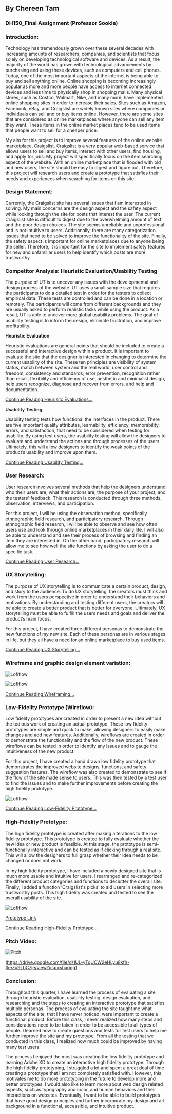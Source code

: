 ## By Chereen Tam 

### DH150_Final Assignment (Professor Sookie)






### Introduction:

  Technology has tremendously grown over these several decades with increasing amounts of researchers, companies, and scientists that focus solely on developing technological software and devices. As a result, the majority of the world has grown with technological advancements by purchasing and using these devices, such as computers and cell phones. Today, one of the most important aspects of the internet is being able to buy and sell anything online. Online shopping is becoming increasingly popular as more and more people have access to internet connected devices and less time to physically shop in shopping malls. Many physical stores, such as Costco, Walmart, Nike, and many more, have implemented online shopping sites in order to increase their sales. Sites such as Amazon, Facebook, eBay, and Craigslist are widely known sites where companies or individuals can sell and or buy items online. However, there are some sites that are considered as online marketplaces where anyone can sell any item they want. These items in the online market places tend to be used items that people want to sell for a cheaper price. 

  My aim for this project is to improve several features of the online website marketplace, Craigslist. Craigslist is a very popular  web-based service that allows users to sell and buy items, interact with other users, find housing, and apply for jobs. My project will specifically focus on the item searching aspect of the website. With an online marketplace that is flooded with old and new users, the site should be easy to digest and figure out. Therefore, this project will research users and create a prototype that satisfies their needs and experiences when searching for items on this site.  






### Design Statement:

  Currently, the Craigslist site has several issues that I am interested in solving. My main concerns are the design aspect and the safety aspect while looking through the site for posts that interest the user. The current Craigslist site is difficult to digest due to the overwhelming amount of text and the poor design choices. The site seems unreliable and unprofessional and is not intuitive to users. Additionally, there are many categorization issues that need to be solved to improve the functionality of the site. Finally, the safety aspect is important for online marketplaces due to anyone being the seller. Therefore, it is important for the site to implement safety features for new and unfamiliar users to help identify which posts are more trustworthy. 





### Competitor Analysis: Heuristic Evaluation/Usability Testing

The purpose of UT is to uncover any issues with the developmental and design process of the website. UT uses a small sample size that requires the participants to do a detailed test in order for the testers to collect empirical data. These tests are controlled and can be done in a location or remotely. The participants will come from different backgrounds and they are usually asked to perform realistic tasks while using the product. As a result, UT is able to uncover more global usability problems. The goal of usability testing is to inform the design, eliminate frustration, and improve profitability.



**Heuristic Evaluation**

Heuristic evaluations are general points that should be included to create a successful and interactive design within a product. It is important to evaluate the site that the designer is interested in changing to determine the current usability of the site. These ten principles are visibility of system status, match between system and the real world, user control and freedom, consistency and standards, error prevention, recognition rather than recall, flexibility and efficiency of use, aesthetic and minimalist design, help users recognize, diagnose and recover from errors, and help and documentation.

[Continue Reading Heurisitc Evaluations...](https://github.com/chereeny/DH150_Assignment1)



**Usability Testing**

Usability testing tests how functional the interfaces in the product. There are five important quality attributes, learnability, efficiency, memorability, errors, and satisfaction, that need to be considered when testing for usability. By using test users, the usability testing will allow the designers to evaluate and understand the actions and through processes of the users. Ultimately, this will allow designers to identify the weak points of the product’s usability and improve upon them.

[Continue Reading Usability Testing...](https://github.com/chereeny/DH150-Assignment2)






### User Research: 

  User research involves several methods that help the designers understand who their users are, what their actions are, the purpose of your project, and the testers' feedback. This research is conducted through three methods, observation, interviews, and participation.
  
  For this project, I will be using the observation method, specifically ethnographic field research, and participatory research. Through ethnographic field research, I will be able to observe and see how often users use and look through online marketplaces in their daily life. I will also be able to understand and see their process of browsing and finding an item they are interested in. On the other hand, participatory research will allow me to see how well the site functions by asking the user to do a specific task. 

[Continue Reading User Research...](https://github.com/chereeny/-DH150-Assignment4)






### UX Storytelling:

  The purpose of UX storytelling is to communicate a certain product, design, and story to the audience. To do UX storytelling, the creators must think and work from the users perspective in order to understand their behaviors and motivations. By understanding and testing different users, the creators will be able to create a better product that is better for everyone. Ultimately, UX storytelling must be able to fulfill the users needs and goals and deliver the product’s main focus.

  For this project, I have created three different personas to demonstrate the new functions of my new site. Each of these personas are in various stages in life, but they all have a need for an online marketplace to buy used items. 
  
[Continue Reading UX Storytelling...](https://github.com/chereeny/DH150-Assignment5)






### Wireframe and graphic design element variation:

![Lofiflow](1.png)

![Lofiflow](ScreenDesigns.png)

[Continue Reading Wireframing...](https://github.com/chereeny/DH150-Assignment6)






### Low-Fidelity Prototype (Wireflow):

  Low fidelity prototypes are created in order to present a new idea without the tedious work of creating an actual prototype. These low fidelity prototypes are simple and quick to make, allowing designers to easily make changes and add new features. Additionally, wireflows are created in order to demonstrate the functionality and the flow of the new product. These wireflows can be tested in order to identify any issues and to gauge the intuitiveness of the new product. 

  For this project, I have created a hand drawn low fidelity prototype that demonstrates the improved website designs, functions, and safety suggestion features. The wireflow was also created to demonstrate to see if the flow of the site made sense to users. This was then tested by a test user to find the issues and to make further improvements before creating the high fidelity prototype.

![Lofiflow](2.png)

[Continue Reading Low-Fidelity Prototype...](https://github.com/chereeny/DH150-Assignment6)






### High-Fidelity Prototype:

  The high fidelity prototype is created after making alterations to the low fidelity prototype. This prototype is created to fully evaluate whether the new idea or new product is feasible. At this stage, the prototype is semi-functionally interactive and can be tested as if clicking through a real site. This will allow the designers to full grasp whether their idea needs to be changed or does not work. 

  In my high fidelity prototype, I have included a newly designed site that is much more usable and intuitive for users. I rearranged and re-categorized the different product categories and functions to declutter the overall site. Finally, I added a function ‘Craigslist's picks’ to aid users in selecting more trustworthy posts. This high fidelity was created and tested to see the overall usability of the site. 

![Lofiflow](Wireflow.png)

[Prototype Link](https://xd.adobe.com/view/65c01a42-19a9-414c-55ef-66b362ae7e15-13f1/)

[Continue Reading High-Fidelity Prototype...](https://github.com/chereeny/DH150-Assignment7)





### Pitch Video:

![Pitch](ScreenVid.png)

(https://drive.google.com/file/d/1UL-yTgUCW2eHLyu8kfh-fkeZu9LbC7je/view?usp=sharing)





### Conclusion:

  Throughout this quarter, I have learned the process of evaluating a site through heuristic evaluation, usability testing, design evaluation, and researching and the steps to creating an interactive prototype that satisfies multiple personas. The process of evaluating the site taught me what aspects of the site, that I have never noticed, were important to create a functional product. Before this class, I never realized how many steps and considerations need to be taken in order to be accessible to all types of people. I learned how to create questions and tests for test users to help me further improve the site and my prototype. From all the testing that we conducted in this class, I realized how much could be improved by having many test users. 
  
  The process I enjoyed the most was creating the low fidelity prototype and learning Adobe XD to create an interactive high fidelity prototype. Through the high fidelity prototyping, I struggled a lot and spent a great deal of time creating a prototype that I am not completely satisfied with. However, this motivates me to do more prototyping in the future to develop more and better prototypes. I would also like to learn more about web design related aspects, such as typography and color, and human behaviors and their interactions on websites. Eventually, I want to be able to build prototypes that have good design principles and further incorporate my design and art background in a functional, accessible, and intuitive product. 
